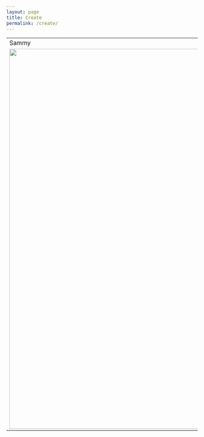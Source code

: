 ```yaml
---
layout: page
title: Create
permalink: /create/
---
```


<table>
  <tr>
    <td>Sammy</td>
  </tr>
  <tr>
    <td><img src="{{ site.baseurl }}/images/sammy.png" width="1000"></td>
  </tr>
</table>
